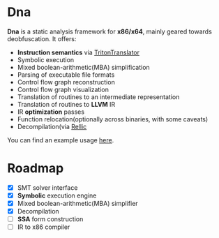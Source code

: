 # Dna

**Dna** is a static analysis framework for **x86/x64**, mainly geared towards deobfuscation. It offers:
- **Instruction semantics** via [TritonTranslator](https://github.com/Colton1skees/TritonTranslator)
- Symbolic execution
- Mixed boolean-arithmetic(MBA) simplification
- Parsing of executable file formats
- Control flow graph reconstruction
- Control flow graph visualization
- Translation of routines to an intermediate representation
- Translation of routines to **LLVM** IR
- IR **optimization** passes
- Function relocation(optionally across binaries, with some caveats)
- Decompilation(via [Rellic](https://github.com/lifting-bits/rellic)

You can find an example usage [here](https://github.com/Colton1skees/Dna/blob/master/Dna.Example/Program.cs).

# Roadmap
 * [X] SMT solver interface
 * [X] **Symbolic** execution engine
 * [X] Mixed boolean-arithmetic(MBA) simplifier
 * [X] Decompilation
 * [ ] **SSA** form construction 
 * [ ] IR to x86 compiler
